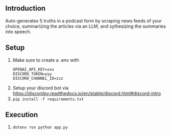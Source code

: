 ## Introduction

Auto-generates 5 truths in a podcast form by scraping news feeds of your choice, summarizing the articles via an LLM, and sythesizing the summaries into speech.

## Setup
1. Make sure to create a .env with
 	 ```
	 OPENAI_API_KEY=xxx
	 DISCORD_TOKEN=yyy
	 DISCORD_CHANNEL_ID=zzz
	 ```
1. Setup your discord bot via https://discordpy.readthedocs.io/en/stable/discord.html#discord-intro
1. `pip install -f requirements.txt`

## Execution
1. `dotenv run python app.py`
